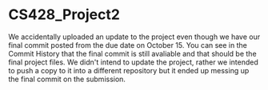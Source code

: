 # CS428_Project2

We accidentally uploaded an update to the project even though we have our final commit posted 
from the due date on October 15. You can see in the Commit History that the final commit
is still avaliable and that should be the final project files. We didn't intend to update the project,
rather we intended to push a copy to it into a different repository but it ended up messing up
the final commit on the submission.

